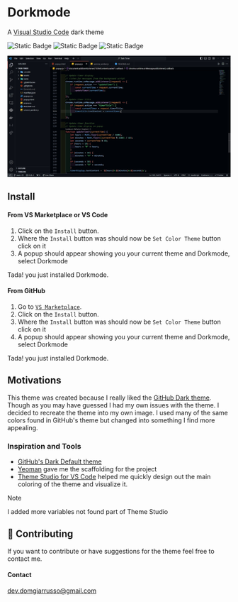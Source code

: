 # Dorkmode

A [Visual Studio Code](https://code.visualstudio.com/) dark theme

![Static Badge](https://img.shields.io/badge/1.0.6-blue?label=Version)
![Static Badge](https://img.shields.io/badge/VS_Code_Theme-blue)
![Static Badge](https://img.shields.io/badge/Dark_Theme-black)

![Preview](/assets/preview.jpg)

## Install

#### From VS Marketplace or VS Code

1. Click on the `Install` button.
2. Where the `Install` button was should now be `Set Color Theme` button click on it
3. A popup should appear showing you your current theme and Dorkmode, select Dorkmode

Tada! you just installed Dorkmode.

#### From GitHub

1. Go to [`VS Marketplace`](https://marketplace.visualstudio.com/items?itemName=DomGiarrusso.dorkmode).
2. Click on the `Install` button.
3. Where the `Install` button was should now be `Set Color Theme` button click on it
4. A popup should appear showing you your current theme and Dorkmode, select Dorkmode

Tada! you just installed Dorkmode.

## Motivations

This theme was created because I really liked the [GitHub Dark theme](https://marketplace.visualstudio.com/items?itemName=GitHub.github-vscode-theme). Though as you may have guessed I had my own issues with the theme. I decided to recreate the theme into my own image. I used many of the same colors found in GitHub's theme but changed into something I find more appealing.

### Inspiration and Tools

- [GitHub's Dark Default theme](https://marketplace.visualstudio.com/items?itemName=GitHub.github-vscode-theme)
- [Yeoman](https://yeoman.io/) gave me the scaffolding for the project
- [Theme Studio for VS Code](https://themes.vscode.one/) helped me quickly design out the main coloring of the theme and visualize it.

> [!NOTE]
> I added more variables not found part of Theme Studio

## 🤝 Contributing

If you want to contribute or have suggestions for the theme feel free to contact me.

#### Contact

dev.domgiarrusso@gmail.com
